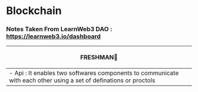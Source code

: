# Blockchain
### Notes Taken From LearnWeb3 DAO : https://learnweb3.io/dashboard
| <p align="center"> FRESHMAN🚀 </p> |
| ------ |
| - Api : It enables two softwares components to communicate with each other using a set of definations or proctols  |
